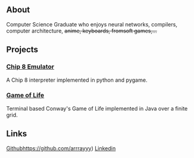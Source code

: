 ## About
Computer Science Graduate who enjoys neural networks, compilers, computer architecture, ~~anime, keyboards, fromsoft games,...~~
## Projects
### [Chip 8 Emulator](https://github.com/arrrayyy/chip8)
A Chip 8 interpreter implemented in python and pygame.
### [Game of Life](https://github.com/arrrayyy/gameoflife)
Terminal based Conway's Game of Life implemented in Java over a finite grid.
## Links
[Github](https://github.com/arrrayyy)https://github.com/arrrayyy)
[Linkedin](https://www.linkedin.com/in/raumaan-ahmed-3a46131bb/) 
